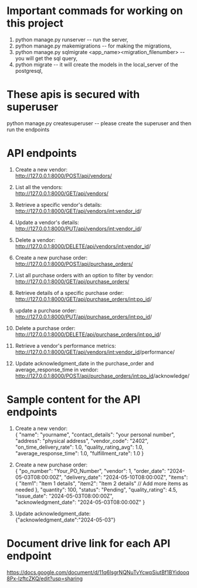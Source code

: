 # Important commads for working on this project

1) python manage.py runserver       --      run the server,              
2) python manage.py makemigrations  --      for making the migrations,
3) python manage.py sqlmigrate <app_name><migration_filenumber>     -- you will get the sql query,
4) python migrate       --         it will create the models in the local_server of the postgresql,

# These apis is secured with superuser
python manage.py createsuperuser  -- please create the superuser and then run the endpoints

# API endpoints
1) Create a new vendor:                                 
http://127.0.0.1:8000/POST/api/vendors/       


2) List all the vendors:                                
http://127.0.0.1:8000/GET/api/vendors/    


3) Retrieve a specific vendor's details:                                
http://127.0.0.1:8000/GET/api/vendors/<int:vendor_id>/      


4) Update a vendor's details:                   
http://127.0.0.1:8000/PUT/api/vendors/<int:vendor_id>/     


5) Delete a vendor:                         
http://127.0.0.1:8000/DELETE/api/vendors/<int:vendor_id>/  


6) Create a new purchase order:                         
http://127.0.0.1:8000/POST/api/purchase_orders/ 


7) List all purchase orders with an option to filter by vendor:                     
http://127.0.0.1:8000/GET/api/purchase_orders/ 


8) Retrieve details of a specific purchase order:                       
http://127.0.0.1:8000/GET/api/purchase_orders/<int:po_id>/


9) update a purchase order:                         
http://127.0.0.1:8000/PUT/api/purchase_orders/<int:po_id>/ 


10) Delete a purchase order:                                
http://127.0.0.1:8000/DELETE/api/purchase_orders/<int:po_id>/


11) Retrieve a vendor's performance metrics:                        
http://127.0.0.1:8000/GET/api/vendors/<int:vendor_id>/performance/


12) Update acknowledgment_date in the purchase_order and average_response_time in vendor:       
http://127.0.0.1:8000/POST/api/purchase_orders/<int:po_id>/acknowledge/



# Sample content for the API endpoints
1) Create a new vendor:         
{
    "name": "yourname",
    "contact_details": "your personal number",
    "address": "physical address",
    "vendor_code": "2402",
    "on_time_delivery_rate": 1.0,
    "quality_rating_avg": 1.0,
    "average_response_time": 1.0,
    "fulfillment_rate": 1.0
}


2) Create a new purchase order:             
{
    "po_number": "Your_PO_Number",
    "vendor": 1, 
    "order_date": "2024-05-03T08:00:00Z", 
    "delivery_date": "2024-05-10T08:00:00Z",
    "items": {
        "item1": "Item 1 details",
        "item2": "Item 2 details"
        // Add more items as needed
    },
    "quantity": 100,
    "status": "Pending",
    "quality_rating": 4.5, 
    "issue_date": "2024-05-03T08:00:00Z",  
    "acknowledgment_date": "2024-05-03T08:00:00Z" 
}

3) Update acknowledgment_date:      
{"acknowledgment_date":"2024-05-03"}


# Document drive link for each API endpoint
https://docs.google.com/document/d/11q6lsgrNQNuTvYcwpSiutBf1BYidooq8Px-lzftcZKQ/edit?usp=sharing